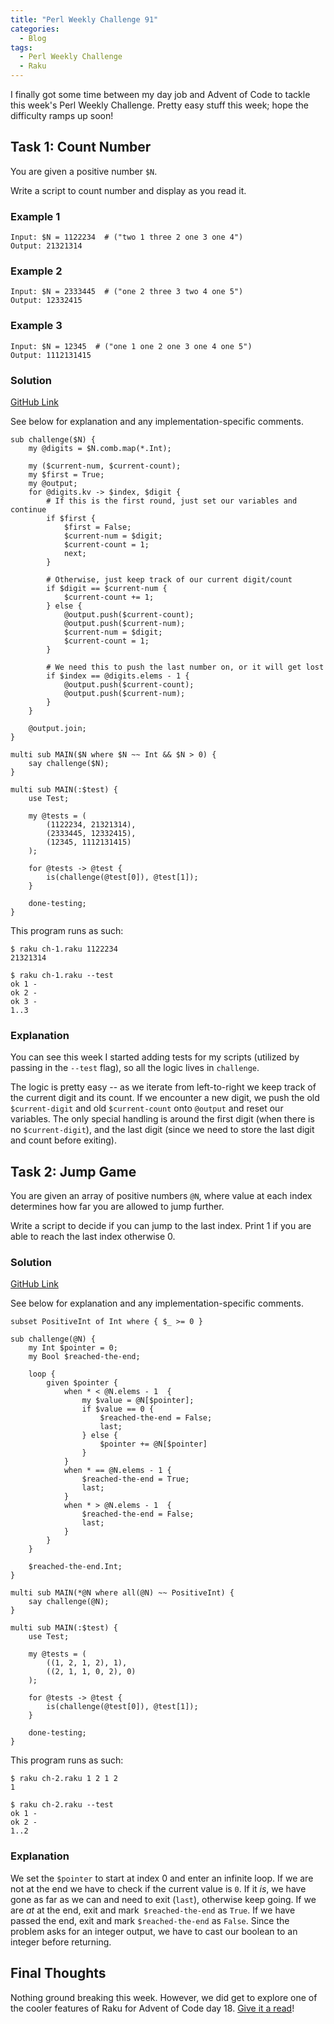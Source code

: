```yaml
---
title: "Perl Weekly Challenge 91"
categories:
  - Blog
tags:
  - Perl Weekly Challenge
  - Raku
---
```


I finally got some time between my day job and Advent of Code to tackle this week's Perl Weekly Challenge. Pretty easy stuff this week; hope the difficulty ramps up soon!

## Task 1: Count Number

You are given a positive number `$N`.

Write a script to count number and display as you read it.

### Example 1

```
Input: $N = 1122234  # ("two 1 three 2 one 3 one 4")
Output: 21321314
```

### Example 2

```
Input: $N = 2333445  # ("one 2 three 3 two 4 one 5")
Output: 12332415
```

### Example 3

```
Input: $N = 12345  # ("one 1 one 2 one 3 one 4 one 5")
Output: 1112131415
```

### Solution

[GitHub Link](https://github.com/manwar/perlweeklychallenge-club/blob/master/challenge-091/aaronreidsmith/raku/ch-1.raku)

See below for explanation and any implementation-specific comments.

```
sub challenge($N) {
    my @digits = $N.comb.map(*.Int);

    my ($current-num, $current-count);
    my $first = True;
    my @output;
    for @digits.kv -> $index, $digit {
        # If this is the first round, just set our variables and continue
        if $first {
            $first = False;
            $current-num = $digit;
            $current-count = 1;
            next;
        }

        # Otherwise, just keep track of our current digit/count
        if $digit == $current-num {
            $current-count += 1;
        } else {
            @output.push($current-count);
            @output.push($current-num);
            $current-num = $digit;
            $current-count = 1;
        }

        # We need this to push the last number on, or it will get lost
        if $index == @digits.elems - 1 {
            @output.push($current-count);
            @output.push($current-num);
        }
    }

    @output.join;
}

multi sub MAIN($N where $N ~~ Int && $N > 0) {
    say challenge($N);
}

multi sub MAIN(:$test) {
    use Test;

    my @tests = (
        (1122234, 21321314),
        (2333445, 12332415),
        (12345, 1112131415)
    );

    for @tests -> @test {
        is(challenge(@test[0]), @test[1]);
    }

    done-testing;
}
```

This program runs as such:

```
$ raku ch-1.raku 1122234
21321314

$ raku ch-1.raku --test
ok 1 - 
ok 2 - 
ok 3 - 
1..3
```

### Explanation

You can see this week I started adding tests for my scripts (utilized by passing in the `--test` flag), so all the logic lives in `challenge`.

The logic is pretty easy --  as we iterate from left-to-right we keep track of the current digit and its count. If we encounter a new digit, we push the old `$current-digit` and old `$current-count` onto `@output` and reset our variables. The only special handling is around the first digit (when there is no `$current-digit`), and the last digit (since we need to store the last digit and count before exiting).
  
## Task 2: Jump Game

You are given an array of positive numbers `@N`, where value at each index determines how far you are allowed to jump further.

Write a script to decide if you can jump to the last index. Print 1 if you are able to reach the last index otherwise 0.

### Solution

[GitHub Link](https://github.com/manwar/perlweeklychallenge-club/blob/master/challenge-091/aaronreidsmith/raku/ch-2.raku)

See below for explanation and any implementation-specific comments.

```
subset PositiveInt of Int where { $_ >= 0 }

sub challenge(@N) {
    my Int $pointer = 0;
    my Bool $reached-the-end;

    loop {
        given $pointer {
            when * < @N.elems - 1  {
                my $value = @N[$pointer];
                if $value == 0 {
                    $reached-the-end = False;
                    last;
                } else {
                    $pointer += @N[$pointer]
                }
            }
            when * == @N.elems - 1 {
                $reached-the-end = True;
                last;
            }
            when * > @N.elems - 1  {
                $reached-the-end = False;
                last;
            }
        }
    }

    $reached-the-end.Int;
}

multi sub MAIN(*@N where all(@N) ~~ PositiveInt) {
    say challenge(@N);
}

multi sub MAIN(:$test) {
    use Test;

    my @tests = (
        ((1, 2, 1, 2), 1),
        ((2, 1, 1, 0, 2), 0)
    );

    for @tests -> @test {
        is(challenge(@test[0]), @test[1]);
    }

    done-testing;
}
```

This program runs as such:

```
$ raku ch-2.raku 1 2 1 2
1

$ raku ch-2.raku --test
ok 1 - 
ok 2 - 
1..2
```

### Explanation

We set the `$pointer` to start at index 0 and enter an infinite loop. If we are not at the end we have to check if the current value is `0`. If it _is_, we have gone as far as we can and need to exit (`last`), otherwise keep going. If we are _at_ at the end, exit and mark` $reached-the-end` as `True`. If we have passed the end, exit and mark `$reached-the-end` as `False`. Since the problem asks for an integer output, we have to cast our boolean to an integer before returning.

## Final Thoughts

Nothing ground breaking this week. However, we did get to explore one of the cooler features of Raku for Advent of Code day 18. [Give it a read](https://aaronreidsmith.github.io/blog/advent-of-code-day-18/)!